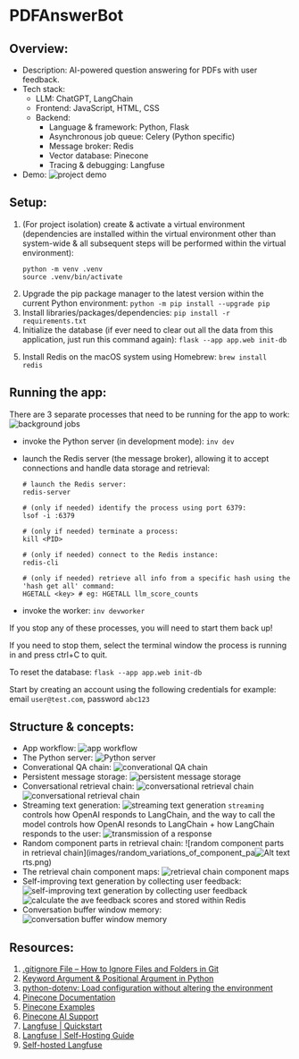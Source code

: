 # PDFAnswerBot

## Overview:

- Description: AI-powered question answering for PDFs with user feedback.
- Tech stack:
  - LLM: ChatGPT, LangChain
  - Frontend: JavaScript, HTML, CSS
  - Backend:
    - Language & framework: Python, Flask
    - Asynchronous job queue: Celery (Python specific)
    - Message broker: Redis
    - Vector database: Pinecone
    - Tracing & debugging: Langfuse
- Demo:
  ![project demo](images/PDFAnswerBot_overview.gif)

## Setup:

1. (For project isolation) create & activate a virtual environment (dependencies are installed within the virtual environment other than system-wide & all subsequent steps will be performed within the virtual environment):
   ```
   python -m venv .venv
   source .venv/bin/activate
   ```
2. Upgrade the pip package manager to the latest version within the current Python environment: `python -m pip install --upgrade pip`
3. Install libraries/packages/dependencies: `pip install -r requirements.txt`
4. Initialize the database (if ever need to clear out all the data from this application, just run this command again): `flask --app app.web init-db`
<!-- Start the file upload server with `python app.py` -->
5. Install Redis on the macOS system using Homebrew: `brew install redis`

## Running the app:

There are 3 separate processes that need to be running for the app to work:
![background jobs](images/background_jobs.png)

- invoke the Python server (in development mode): `inv dev`
- launch the Redis server (the message broker), allowing it to accept connections and handle data storage and retrieval:

  ```
  # launch the Redis server:
  redis-server

  # (only if needed) identify the process using port 6379:
  lsof -i :6379

  # (only if needed) terminate a process:
  kill <PID>

  # (only if needed) connect to the Redis instance:
  redis-cli

  # (only if needed) retrieve all info from a specific hash using the 'hash get all' command:
  HGETALL <key> # eg: HGETALL llm_score_counts

  ```

- invoke the worker: `inv devworker`

If you stop any of these processes, you will need to start them back up!

If you need to stop them, select the terminal window the process is running in and press ctrl+C to quit.

To reset the database: `flask --app app.web init-db`

Start by creating an account using the following credentials for example: email `user@test.com`, password `abc123`

## Structure & concepts:

- App workflow:
  ![app workflow](images/PDFAnswerBot_workflow.png)
- The Python server:
  ![Python server](images/python_server.png)
- Converational QA chain:
  ![converational QA chain](images/conversational_QA_chain.png)
- Persistent message storage:
  ![persistent message storage](images/store_msgs_in_db.png)
- Conversational retrieval chain:
  ![conversational retrieval chain](images/conversational_retrieval_chain1.png)
  ![conversational retrieval chain](images/conversational_retrieval_chain2.png)
- Streaming text generation:
  ![streaming text generation](images/streaming_text_generation.png)
  `streaming` controls how OpenAI responds to LangChain, and the way to call the model controls how OpenAI resonds to LangChain + how LangChain responds to the user:
  ![transmission of a response](images/streaming_response.png)
- Random component parts in retrieval chain:
  ![random component parts in retrieval chain](images/random_variations_of_component_pa![Alt text](https://file%252B.vscode-resource.vscode-cdn.net/Users/qingyingmeng/Desktop/side-projects/PDFAnswerBot/images/random_variations_of_component_parts.png)rts.png)
- The retrieval chain component maps:
  ![retrieval chain component maps](images/component_maps.png)
- Self-improving text generation by collecting user feedback:
  ![self-improving text generation by collecting user feedback](images/collecting_user_feedback.png)
  ![calculate the ave feedback scores and stored within Redis](images/Redis_calc_ave_feedback_score.png)
- Conversation buffer window memory:
  ![conversation buffer window memory](images/conversation_buffer_window_memory.png)

## Resources:

1. [.gitignore File – How to Ignore Files and Folders in Git](https://www.freecodecamp.org/news/gitignore-file-how-to-ignore-files-and-folders-in-git/)
2. [Keyword Argument & Positional Argument in Python](https://www.geeksforgeeks.org/keyword-and-positional-argument-in-python/)
3. [python-dotenv: Load configuration without altering the environment](https://pypi.org/project/python-dotenv/)
4. [Pinecone Documentation](https://docs.pinecone.io/)
5. [Pinecone Examples](https://docs.pinecone.io/page/examples)
6. [Pinecone AI Support](https://support.pinecone.io/hc/en-us)
7. [Langfuse | Quickstart](https://langfuse.com/docs/get-started)
8. [Langfuse | Self-Hosting Guide](https://langfuse.com/docs/deployment/self-host)
9. [Self-hosted Langfuse](https://prod-langfuse.fly.dev/)
